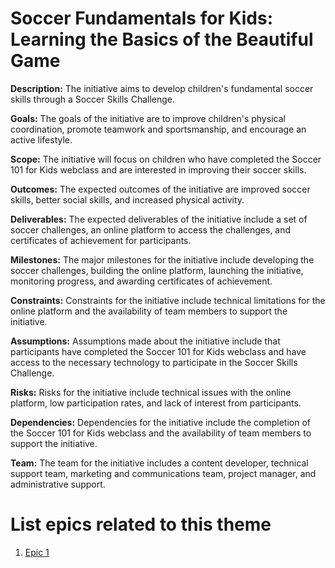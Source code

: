 # Soccer Fundamentals for Kids: Learning the Basics of the Beautiful Game

**Description:** The initiative aims to develop children's fundamental soccer skills through a Soccer Skills Challenge.

**Goals:** The goals of the initiative are to improve children's physical coordination, promote teamwork and sportsmanship, and encourage an active lifestyle.

**Scope:** The initiative will focus on children who have completed the Soccer 101 for Kids webclass and are interested in improving their soccer skills.

**Outcomes:** The expected outcomes of the initiative are improved soccer skills, better social skills, and increased physical activity.

**Deliverables:** The expected deliverables of the initiative include a set of soccer challenges, an online platform to access the challenges, and certificates of achievement for participants.

**Milestones:** The major milestones for the initiative include developing the soccer challenges, building the online platform, launching the initiative, monitoring progress, and awarding certificates of achievement.

**Constraints:** Constraints for the initiative include technical limitations for the online platform and the availability of team members to support the initiative.

**Assumptions:** Assumptions made about the initiative include that participants have completed the Soccer 101 for Kids webclass and have access to the necessary technology to participate in the Soccer Skills Challenge.

**Risks:** Risks for the initiative include technical issues with the online platform, low participation rates, and lack of interest from participants.

**Dependencies:** Dependencies for the initiative include the completion of the Soccer 101 for Kids webclass and the availability of team members to support the initiative.


**Team:** The team for the initiative includes a content developer, technical support team, marketing and communications team, project manager, and administrative support.


# List epics related to this theme
1. [Epic 1](documentation/templates/theme/initiatives/epics/epic_template.md)
